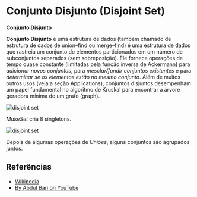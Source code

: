 # Conjunto Disjunto (Disjoint Set)

**Conjunto Disjunto**

**Conjunto Disjunto** é uma estrutura de dados (também chamado de
estrutura de dados de union–find ou merge–find) é uma estrutura de dados
que rastreia um conjunto de elementos particionados em um número de
subconjuntos separados (sem sobreposição).
Ele fornece operações de tempo quase constante (limitadas pela função
inversa de Ackermann) para *adicionar novos conjuntos*, para 
*mesclar/fundir conjuntos existentes* e para *determinar se os elementos
estão no mesmo conjunto*.
Além de muitos outros usos (veja a seção Applications), conjuntos disjuntos
desempenham um papel fundamental no algoritmo de Kruskal para encontrar a
árvore geradora mínima de um grafo (graph).

![disjoint set](https://upload.wikimedia.org/wikipedia/commons/6/67/Dsu_disjoint_sets_init.svg)

*MakeSet* cria 8 singletons.

![disjoint set](https://upload.wikimedia.org/wikipedia/commons/a/ac/Dsu_disjoint_sets_final.svg)

Depois de algumas operações de *Uniões*, alguns conjuntos são agrupados juntos.

## Referências

- [Wikipedia](https://en.wikipedia.org/wiki/Disjoint-set_data_structure)
- [By Abdul Bari on YouTube](https://www.youtube.com/watch?v=wU6udHRIkcc&index=14&t=0s&list=PLLXdhg_r2hKA7DPDsunoDZ-Z769jWn4R8)
